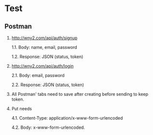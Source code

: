 # Test
## Postman
1. http://wny2.com/api/auth/signup

    1.1. Body: name, email, password

    1.2. Response: JSON (status, token)

2. http://wny2.com/api/auth/login

    2.1. Body: email, password

    2.2. Response: JSON (status, token)

3. All Postman' tabs need to save after creating before sending to keep token.

4. Put needs
    
    4.1. Content-Type: application/x-www-form-urlencoded
    
    4.2. Body: x-www-form-urlencoded.   